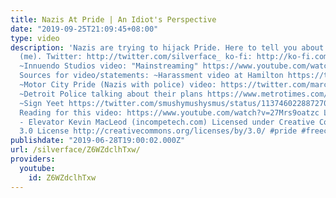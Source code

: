 ```yaml
---
title: Nazis At Pride | An Idiot's Perspective
date: "2019-09-25T21:09:45+08:00"
type: video
description: 'Nazis are trying to hijack Pride. Here to tell you about it: an idiot
  (me). Twitter: http://twitter.com/silverface_ ko-fi: http://ko-fi.com/silverface
  ~Innuendo Studios video: "Mainstreaming" https://www.youtube.com/watch?v=Gq0ZHgKT2tc
  Sources for video/statements: ~Harassment video at Hamilton https://twitter.com/HamiltonSeen/status/1140089279135322112
  ~Motor City Pride (Nazis with police) video: https://twitter.com/marcklock/status/1137569516718821376
  ~Detroit Police talking about their plans https://www.metrotimes.com/news-hits/archives/2019/06/11/chief-craig-defends-decision-not-to-warn-public-about-neo-nazis-violent-plans-for-detroit
  ~Sign Yeet https://twitter.com/smushymushysmus/status/1137460228872708096 SCP Test
  Reading for this video: https://www.youtube.com/watch?v=27Mrs9oatzc Local Forecast
  - Elevator Kevin MacLeod (incompetech.com) Licensed under Creative Commons: By Attribution
  3.0 License http://creativecommons.org/licenses/by/3.0/ #pride #freecedar #pridemonth'
publishdate: "2019-06-28T19:00:02.000Z"
url: /silverface/Z6WZdclhTxw/
providers:
  youtube:
    id: Z6WZdclhTxw
---
```


